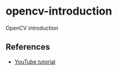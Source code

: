 # opencv-introduction
 OpenCV introduction
## References
* [YouTube tutorial](https://www.youtube.com/watch?v=PtvN8ad9N3g)
